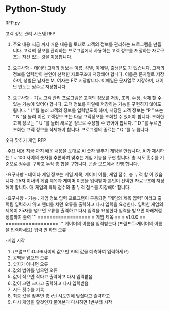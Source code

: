 # Python-Study

RFP.py

고객 정보 관리 시스템 RFP

1. 주요 내용
지금 까지 배운 내용을 토대로 고객의 정보를 관리하는 프로그램을 만듭니다.
고객의 정보를 관리하는 프로그램에서 사용하는 고객 정보를 저장하는 자료구조는 자신 있는 것을 이용합니다.

2. 요구사항 - 데이타
고객의 정보는 이름, 성별, 이메일, 출생년도 가 있습니다.
고객의 정보를 입력받아 본인이 선택한 자료구조에 저장해야 합니다.
이름은 문자열로 저장하며, 성별은 남자는 M, 여자는 F로 저장합니다.
이메일은 문자열로 저장하며, 태어난 연도는 정수로 저장합니다.

2. 요구사항 - 기능
고객 관리 프로그램은 고객의 정보를 저장, 조회, 수정, 삭제 할 수 있는 기능이 있어야 합니다.
고객 정보를 파일에 저장하는 기능을 구현하지 않아도 됩니다.
“ I ”를 눌러 고객의 정보를 입력받도록 하며,
저장된 고객 정보는 “P ” 또는 “ N ”을 눌러 이전 고객정보 또는 다음 고객정보를 조회할 수 있어야 합니다.
조회한 고객 정보는 “ U ”를 눌러 새로운 정보로 수정할 수 있어야 합니다.
“ D ”를 누르면 조회한 고객 정보를 삭제해야 합니다.
프로그램의 종료는 “ Q ”를 누릅니다.

숫자 맞추기 게임 RFP

-주요 내용
지금 까지 배운 내용을 토대로 AI 숫자 맞추기 게임을 만듭니다.
AI가 제시하는 1 ~ 100 사이의 숫자를 추론하여 맞추는 게임 기능을 구현 합니다.
총 시도 횟수를 기준으로 점수를 구하고 누적 총 합을 구합니다.
콘솔 모드에서 진행 합니다.

-요구사항 - 데이타
게임 정보는 게임 제목, 게이머 이름, 게임 점수, 총 누적 합 이 있습니다.
25자 이내의 게임 제목과 게이머 이름을 입력받아 본인이 선택한 자료구조에 저장해야 합니다.
매 게임의 획득 점수와 총 누적 점수를 저장해야 합니다.

-요구사항 - 기능
. 게임 정보 입력
프로그램이 구동되면 "게임의 제목 입력" 이라고 출력됨
입력하지 않고 엔터를 치면 오류를 출력하고 다시 입력을 요청한다.
입력한 게임의 제목이 25자를 넘으면 오류를 출력하고 다시 입력을 요청한다
입력을 받으면 아래처럼 정렬하여 출력
''' ================== = 게임 제목 == = v1.0.0 == ================== '''
게이머의 이름을 입력받는다 (프럼프트:게이머의 이름을 입력하세요)
입력 안 하면 오류

-게임 시작 
  1. (프럼프트:0~99사이의 값으만 AI의 값을 예측하여 입력하세요)
  2. 공백을 넣으면 오류
  3. 숫자가 아니면 오류
  4. 값의 범위를 넘으면 오류
  5. 값이 작으면 작다고 출력하고 다시 입력받음
  6. 값이 크면 크다고 출력하고 다시 입력받음
  7. 시도 횟수를 기록
  8. 최종 값을 맞추면 총 x번 시도만에 맞췄다고 출력하고
  9. 다시 게임을 할것인지 물어본다 다시하면 1번부터 시작
